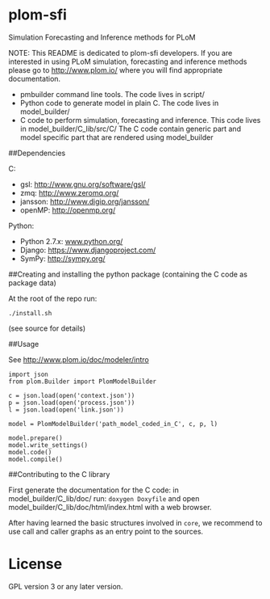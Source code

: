 plom-sfi
========

Simulation Forecasting and Inference methods for PLoM

NOTE: This README is dedicated to plom-sfi developers.  If you are
interested in using PLoM simulation, forecasting and inference methods
please go to http://www.plom.io/ where you will find appropriate
documentation.

- pmbuilder command line tools. The code lives in script/
- Python code to generate model in plain C. The code lives in model_builder/
- C code to perform simulation, forecasting and inference. This code lives in model_builder/C_lib/src/C/ The C code contain generic part and model specific part that are rendered using model_builder

##Dependencies

C:
- gsl: http://www.gnu.org/software/gsl/
- zmq: http://www.zeromq.org/
- jansson: http://www.digip.org/jansson/
- openMP: http://openmp.org/

Python:
- Python 2.7.x: www.python.org/
- Django: https://www.djangoproject.com/
- SymPy: http://sympy.org/


##Creating and installing the python package (containing the C code as package data)

At the root of the repo run:

    ./install.sh

(see source for details)


##Usage

See http://www.plom.io/doc/modeler/intro


    import json
    from plom.Builder import PlomModelBuilder

    c = json.load(open('context.json'))
    p = json.load(open('process.json'))
    l = json.load(open('link.json'))

    model = PlomModelBuilder('path_model_coded_in_C', c, p, l)

    model.prepare()
    model.write_settings()
    model.code()
    model.compile()



##Contributing to the C library

First generate the documentation for the C code:
in model_builder/C_lib/doc/ run: ```doxygen Doxyfile``` and open model_builder/C_lib/doc/html/index.html with
a web browser.

After having learned the basic structures involved in ```core```, we
recommend to use call and caller graphs as an entry point to the
sources.


License
=======

GPL version 3 or any later version.
